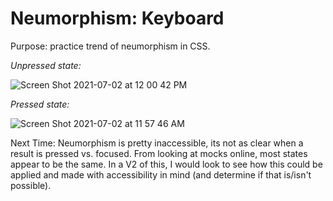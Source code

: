 # Neumorphism: Keyboard

Purpose: practice trend of neumorphism in CSS.

<i>Unpressed state:</i>

![Screen Shot 2021-07-02 at 12 00 42 PM](https://user-images.githubusercontent.com/28637810/124300982-2b377c80-db2d-11eb-9890-dd484f6f2134.png)

<i>Pressed state:</i>

![Screen Shot 2021-07-02 at 11 57 46 AM](https://user-images.githubusercontent.com/28637810/124300788-eca1c200-db2c-11eb-9df0-91e59f781b03.png)



Next Time: Neumorphism is pretty inaccessible, its not as clear when a result is pressed vs. focused. From looking at mocks online, most states appear to be the same. In a V2 of this, I would look to see how this could be applied and made with accessibility in mind (and determine if that is/isn't possible).
